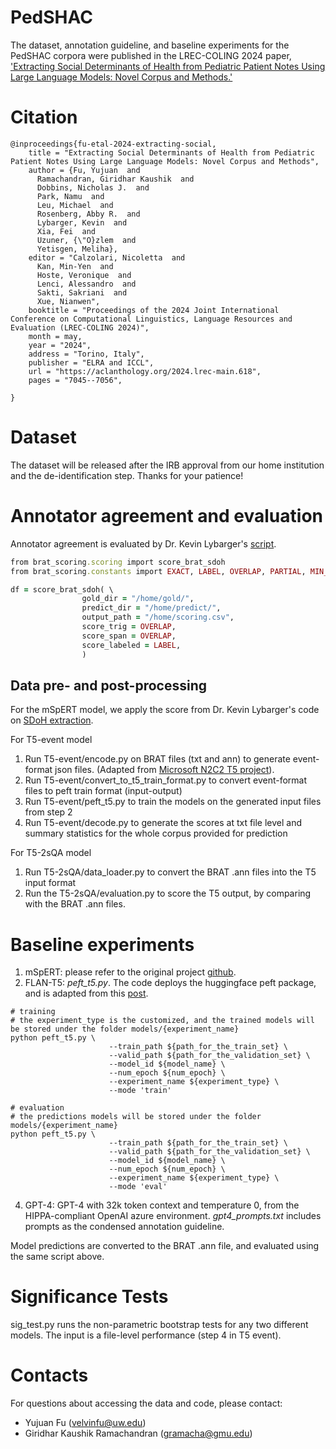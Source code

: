 # PedSHAC
The dataset, annotation guideline, and baseline experiments for the PedSHAC corpora were published in the LREC-COLING 2024 paper, ['Extracting Social Determinants of Health from Pediatric Patient Notes Using Large Language Models: Novel Corpus and Methods.'](https://aclanthology.org/2024.lrec-main.618/)
# Citation
```console
@inproceedings{fu-etal-2024-extracting-social,
    title = "Extracting Social Determinants of Health from Pediatric Patient Notes Using Large Language Models: Novel Corpus and Methods",
    author = {Fu, Yujuan  and
      Ramachandran, Giridhar Kaushik  and
      Dobbins, Nicholas J.  and
      Park, Namu  and
      Leu, Michael  and
      Rosenberg, Abby R.  and
      Lybarger, Kevin  and
      Xia, Fei  and
      Uzuner, {\"O}zlem  and
      Yetisgen, Meliha},
    editor = "Calzolari, Nicoletta  and
      Kan, Min-Yen  and
      Hoste, Veronique  and
      Lenci, Alessandro  and
      Sakti, Sakriani  and
      Xue, Nianwen",
    booktitle = "Proceedings of the 2024 Joint International Conference on Computational Linguistics, Language Resources and Evaluation (LREC-COLING 2024)",
    month = may,
    year = "2024",
    address = "Torino, Italy",
    publisher = "ELRA and ICCL",
    url = "https://aclanthology.org/2024.lrec-main.618",
    pages = "7045--7056",
    
}
```

# Dataset
The dataset will be released after the IRB approval from our home institution and the de-identification step. Thanks for your patience!

# Annotator agreement and evaluation
Annotator agreement is evaluated by Dr. Kevin Lybarger's [script](https://github.com/Lybarger/brat_scoring).
```ruby
from brat_scoring.scoring import score_brat_sdoh
from brat_scoring.constants import EXACT, LABEL, OVERLAP, PARTIAL, MIN_DIST

df = score_brat_sdoh( \
                gold_dir = "/home/gold/",
                predict_dir = "/home/predict/",
                output_path = "/home/scoring.csv",
                score_trig = OVERLAP,
                score_span = OVERLAP, 
                score_labeled = LABEL,
                )
```
## Data pre- and post-processing

For the mSpERT model, we apply the score from Dr. Kevin Lybarger's code on [SDoH extraction](https://github.com/Lybarger/sdoh_extraction).

For T5-event model
1. Run T5-event/encode.py on BRAT files (txt and ann) to generate event-format json files. (Adapted from [Microsoft N2C2 T5 project](https://github.com/romanows/SDOH-n2c2/blob/main/scripts/extract-examples.py)).
2. Run T5-event/convert_to_t5_train_format.py to convert event-format files to peft train format (input-output)
3. Run T5-event/peft_t5.py to train the models on the generated input files from step 2
4. Run T5-event/decode.py to generate the scores at txt file level and summary statistics for the whole corpus provided for prediction

For T5-2sQA model
1. Run T5-2sQA/data_loader.py to convert the BRAT .ann files into the T5 input format
2. Run the T5-2sQA/evaluation.py to score the T5 output, by comparing with the BRAT .ann files.
# Baseline experiments
1. mSpERT: please refer to the original project [github](https://github.com/uw-bionlp/mspert).
2. FLAN-T5: _peft_t5.py_. The code deploys the huggingface peft package, and is adapted from this [post](https://www.philschmid.de/fine-tune-flan-t5-peft). 
```console
# training
# the experiment_type is the customized, and the trained models will  be stored under the folder models/{experiment_name}
python peft_t5.py \
                      --train_path ${path_for_the_train_set} \
                      --valid_path ${path_for_the_validation_set} \
                      --model_id ${model_name} \
                      --num_epoch ${num_epoch} \
                      --experiment_name ${experiment_type} \
                      --mode 'train'

# evaluation
# the predictions models will be stored under the folder models/{experiment_name}
python peft_t5.py \
                      --train_path ${path_for_the_train_set} \
                      --valid_path ${path_for_the_validation_set} \
                      --model_id ${model_name} \
                      --num_epoch ${num_epoch} \
                      --experiment_name ${experiment_type} \
                      --mode 'eval' 
```
4. GPT-4: GPT-4 with 32k token context and temperature 0, from the HIPPA-compliant OpenAI azure environment. _gpt4_prompts.txt_ includes prompts as the condensed annotation guideline.



Model predictions are converted to the BRAT .ann file, and evaluated using the same script above.

# Significance Tests
sig_test.py runs the non-parametric bootstrap tests for any two different models. The input is a file-level performance (step 4 in T5 event). 

# Contacts
For questions about accessing the data and code, please contact:
- Yujuan Fu (velvinfu@uw.edu)
- Giridhar Kaushik Ramachandran (gramacha@gmu.edu)


